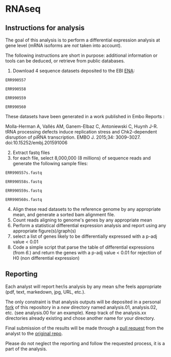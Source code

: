 # RNAseq

## Instructions for analysis

The goal of this analysis is to perform a differential expression analysis at gene level (mRNA isoforms are *not* taken into account).

The following instructions are short in purpose: additional information or tools can be deduced, or retrieve from public databases. 

1. Download 4 sequence datasets deposited to the EBI [ENA](http://www.ebi.ac.uk/ena):

 `ERR990557`
    
 `ERR990558`
    
 `ERR990559`
    
 `ERR990560`
 
These datasets have been generated in a work published in Embo Reports :

Molla-Herman A, Vallés AM, Ganem-Elbaz C, Antoniewski C, Huynh J-R. tRNA processing defects induce replication stress and Chk2-dependent disruption of piRNA transcription. EMBO J. 2015;34: 3009–3027. doi:10.15252/embj.201591006

2. Extract fastq files
3. for each file, select 8,000,000 (8 millions) of sequence reads and generate the following sample files:

 `ERR990557s.fastq`
    
 `ERR990558s.fastq`
    
 `ERR990559s.fastq`
    
 `ERR990560s.fastq`

4. Align these read datasets to the reference genome by any appropriate mean, and generate a sorted bam alignment file.
5. Count reads aligning to genome's genes by any appropriate mean
6. Perform a statistical differential expression analysis and report using any appropriate figure(s)/graph(s)
7. select a list of genes likely to be differentially expressed with a p-adj value < 0.01
8. Code a simple script that parse the table of differential expressions (from *6.*) and return the genes with a p-adj value < 0.01 for rejection of H0 (non differential expression)

## Reporting

Each analyst will report her/is analysis by any mean s/he feels appropriate (pdf, text, markedown, jpg, URL, etc.).

The only constraint is that analysis outputs will be deposited in a personal [fork](https://help.github.com/articles/fork-a-repo/) of this repository in a *new* directory named analysis.01, analysis.02, etc. (see analysis.00 for an example). Keep track of the analysis.xx directories already existing and chose another name for your directory.

Final submission of the results will be made through a [pull request](https://help.github.com/articles/creating-a-pull-request/) from the analyst to the [original repo](https://github.com/drosofff/RNAseq.git).

Please do not neglect the reporting and follow the requested process, it is a part of the analysis.
